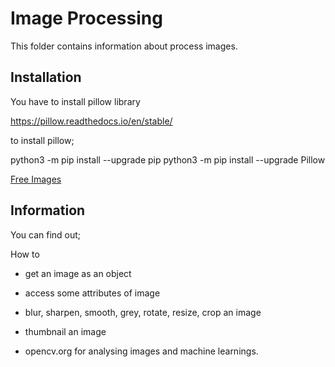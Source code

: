 # Image Processing

This folder contains information about process images.

## Installation 

You have to install pillow library

https://pillow.readthedocs.io/en/stable/

to install pillow;

python3 -m pip install --upgrade pip
python3 -m pip install --upgrade Pillow

[Free Images](https://unsplash.com/)

## Information

You can find out;

How to
- get an image as an object
- access some attributes of image
- blur, sharpen, smooth, grey, rotate, resize, crop an image
- thumbnail an image

- opencv.org for analysing images and machine learnings.